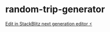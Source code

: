 # random-trip-generator

[Edit in StackBlitz next generation editor ⚡️](https://stackblitz.com/~/github.com/hamisbela/random-trip-generator)